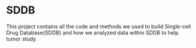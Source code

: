 # SDDB
This project contains all the code and methods we used to build Single-cell Drug Database(SDDB) and how we analyzed data within SDDB to help tumor study.
